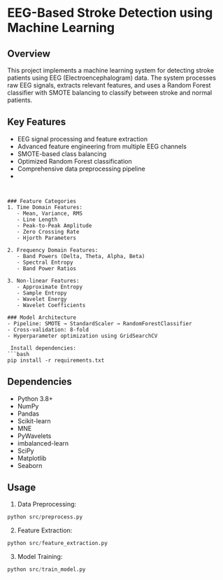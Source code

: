 # EEG-Based Stroke Detection using Machine Learning

## Overview
This project implements a machine learning system for detecting stroke patients using EEG (Electroencephalogram) data. The system processes raw EEG signals, extracts relevant features, and uses a Random Forest classifier with SMOTE balancing to classify between stroke and normal patients.

## Key Features
- EEG signal processing and feature extraction
- Advanced feature engineering from multiple EEG channels
- SMOTE-based class balancing
- Optimized Random Forest classification
- Comprehensive data preprocessing pipeline
- 
```


### Feature Categories
1. Time Domain Features:
   - Mean, Variance, RMS
   - Line Length
   - Peak-to-Peak Amplitude
   - Zero Crossing Rate
   - Hjorth Parameters

2. Frequency Domain Features:
   - Band Powers (Delta, Theta, Alpha, Beta)
   - Spectral Entropy
   - Band Power Ratios

3. Non-linear Features:
   - Approximate Entropy
   - Sample Entropy
   - Wavelet Energy
   - Wavelet Coefficients

### Model Architecture
- Pipeline: SMOTE → StandardScaler → RandomForestClassifier
- Cross-validation: 8-fold
- Hyperparameter optimization using GridSearchCV

 Install dependencies:
```bash
pip install -r requirements.txt
```

## Dependencies
- Python 3.8+
- NumPy
- Pandas
- Scikit-learn
- MNE
- PyWavelets
- imbalanced-learn
- SciPy
- Matplotlib
- Seaborn

## Usage

1. Data Preprocessing:
```python
python src/preprocess.py
```

2. Feature Extraction:
```python
python src/feature_extraction.py
```

3. Model Training:
```python
python src/train_model.py
```
